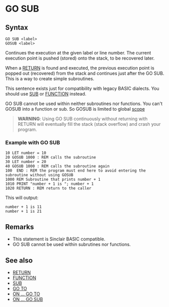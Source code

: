 # GO SUB


## Syntax
```
GO SUB <label>
GOSUB <label>
```
Continues the execution at the given label or line number.
The current execution point is pushed (stored) onto the stack,
to be recovered later.

When a [RETURN](return.md) is found and executed, the previous
execution point is popped out (recovered) from the stack and
continues just after the GO SUB. This is a way to create simple
subroutines.

This sentence exists just for compatibility with legacy BASIC
dialects. You should use [SUB](sub.md) or [FUNCTION](function.md) instead.

GO SUB cannot be used within neither subroutines nor functions.
You can't GOSUB into a function or sub. So GOSUB is limited to
global [scope](scope.md)

> **WARNING**: Using GO SUB continuously without returning with
> RETURN will eventually fill the stack (stack overflow) and crash
> your program.

### Example with GO SUB

```
10 LET number = 10
20 GOSUB 1000 : REM calls the subroutine
30 LET number = 20
40 GOSUB 1000 : REM calls the subroutine again
100  END : REM the program must end here to avoid entering the subroutine without using GOSUB
1000 REM Subroutine that prints number + 1
1010 PRINT "number + 1 is "; number + 1
1020 RETURN : REM return to the caller
```

This will output:

```
number + 1 is 11
number + 1 is 21
```


## Remarks
* This statement is Sinclair BASIC compatible.
* GO SUB cannot be used within subrutines nor functions.

## See also
* [RETURN](return.md)
* [FUNCTION](function.md)
* [SUB](sub.md)
* [GO TO](goto.md)
* [ON ... GO TO](on_goto.md)
* [ON ... GO SUB](on_gosub.md)
